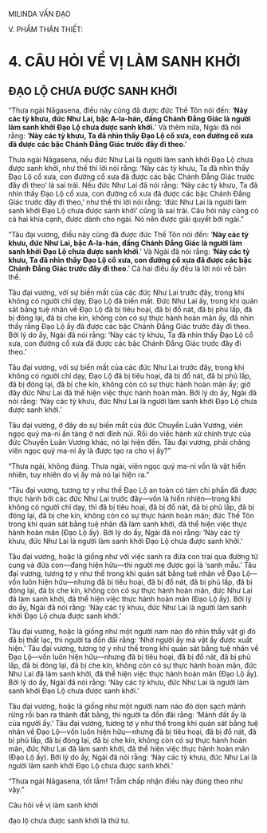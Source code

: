MILINDA VẤN ĐẠO

V. PHẨM THÂN THIẾT:

# 4. CÂU HỎI VỀ VỊ LÀM SANH KHỞI

## ĐẠO LỘ CHƯA ĐƯỢC SANH KHỞI

“Thưa ngài Nāgasena, điều này cũng đã được đức Thế Tôn nói đến: ‘**Này các tỳ khưu, đức Như Lai, bậc A-la-hán, đấng Chánh Đẳng Giác là người làm sanh khởi Đạo Lộ chưa được sanh khởi.**’ Và thêm nữa, Ngài đã nói rằng: ‘**Này các tỳ khưu, Ta đã nhìn thấy Đạo Lộ cổ xưa, con đường cổ xưa đã được các bậc Chánh Đẳng Giác trước đây đi theo**.’

Thưa ngài Nāgasena, nếu đức Như Lai là người làm sanh khởi Đạo Lộ chưa được sanh khởi, như thế thì lời nói rằng: ‘Này các tỳ khưu, Ta đã nhìn thấy Đạo Lộ cổ xưa, con đường cổ xưa đã được các bậc Chánh Đẳng Giác trước đây đi theo’ là sai trái. Nếu đức Như Lai đã nói rằng: ‘Này các tỳ khưu, Ta đã nhìn thấy Đạo Lộ cổ xưa, con đường cổ xưa đã được các bậc Chánh Đẳng Giác trước đây đi theo,’ như thế thì lời nói rằng: ‘đức Như Lai là người làm sanh khởi Đạo Lộ chưa được sanh khởi’ cũng là sai trái. Câu hỏi này cũng có cả hai khía cạnh, được dành cho ngài. Nó nên được giải quyết bởi ngài.”

“Tâu đại vương, điều này cũng đã được đức Thế Tôn nói đến: ‘**Này các tỳ khưu, đức Như Lai, bậc A-la-hán, đấng Chánh Đẳng Giác là người làm sanh khởi Đạo Lộ chưa được sanh khởi**.’ Và Ngài đã nói rằng: ‘**Này các tỳ khưu, Ta đã nhìn thấy Đạo Lộ cổ xưa, con đường cổ xưa đã được các bậc Chánh Đẳng Giác trước đây đi theo**.’ Cả hai điều ấy đều là lời nói về bản thể.

Tâu đại vương, với sự biến mất của các đức Như Lai trước đây, trong khi không có người chỉ dạy, Đạo Lộ đã biến mất. Đức Như Lai ấy, trong khi quán sát bằng tuệ nhãn về Đạo Lộ đã bị tiêu hoại, đã bị đổ nát, đã bị phủ lấp, đã bị đóng lại, đã bị che kín, không còn có sự thực hành hoàn mãn ấy, đã nhìn thấy rằng Đạo Lộ ấy đã được các bậc Chánh Đẳng Giác trước đây đi theo. Bởi lý do ấy, Ngài đã nói rằng: ‘Này các tỳ khưu, Ta đã nhìn thấy Đạo Lộ cổ xưa, con đường cổ xưa đã được các bậc Chánh Đẳng Giác trước đây đi theo.’

Tâu đại vương, với sự biến mất của các đức Như Lai trước đây, trong khi không có người chỉ dạy, Đạo Lộ đã bị tiêu hoại, đã bị đổ nát, đã bị phủ lấp, đã bị đóng lại, đã bị che kín, không còn có sự thực hành hoàn mãn ấy; giờ đây đức Như Lai đã thể hiện việc thực hành hoàn mãn. Bởi lý do ấy, Ngài đã nói rằng: ‘Này các tỳ khưu, đức Như Lai là người làm sanh khởi Đạo Lộ chưa được sanh khởi.’

Tâu đại vương, ở đây do sự biến mất của đức Chuyển Luân Vương, viên ngọc quý ma-ni ẩn tàng ở nơi đỉnh núi. Rồi do việc hành xử chính trực của đức Chuyển Luân Vương khác, nó lại hiện đến. Tâu đại vương, phải chăng viên ngọc quý ma-ni ấy là được tạo ra cho vị ấy?”

“Thưa ngài, không đúng. Thưa ngài, viên ngọc quý ma-ni vốn là vật hiển nhiên, tuy nhiên do vị ấy mà nó lại hiện ra.”

“Tâu đại vương, tương tợ y như thế Đạo Lộ an toàn có tám chi phần đã được thực hành bởi các đức Như Lai trước đây—vốn là hiển nhiên—trong khi không có người chỉ dạy, thì đã bị tiêu hoại, đã bị đổ nát, đã bị phủ lấp, đã bị đóng lại, đã bị che kín, không còn có sự thực hành hoàn mãn; đức Thế Tôn trong khi quán sát bằng tuệ nhãn đã làm sanh khởi, đã thể hiện việc thực hành hoàn mãn (Đạo Lộ ấy). Bởi lý do ấy, Ngài đã nói rằng: ‘Này các tỳ khưu, đức Như Lai là người làm sanh khởi Đạo Lộ chưa được sanh khởi.’

Tâu đại vương, hoặc là giống như với việc sanh ra đứa con trai qua đường tử cung và đứa con—đang hiện hữu—thì người mẹ được gọi là ‘sanh mẫu.’ Tâu đại vương, tương tợ y như thế trong khi quán sát bằng tuệ nhãn về Đạo Lộ—vốn luôn hiện hữu—nhưng đã bị tiêu hoại, đã bị đổ nát, đã bị phủ lấp, đã bị đóng lại, đã bị che kín, không còn có sự thực hành hoàn mãn, đức Như Lai đã làm sanh khởi, đã thể hiện việc thực hành hoàn mãn (Đạo Lộ ấy). Bởi lý do ấy, Ngài đã nói rằng: ‘Này các tỳ khưu, đức Như Lai là người làm sanh khởi Đạo Lộ chưa được sanh khởi.’

Tâu đại vương, hoặc là giống như một người nam nào đó nhìn thấy vật gì đó đã bị thất lạc, thì người ta đồn đãi rằng: ‘Nhờ người ấy mà vật ấy được xuất hiện.’ Tâu đại vương, tương tợ y như thế trong khi quán sát bằng tuệ nhãn về Đạo Lộ—vốn luôn hiện hữu—nhưng đã bị tiêu hoại, đã bị đổ nát, đã bị phủ lấp, đã bị đóng lại, đã bị che kín, không còn có sự thực hành hoàn mãn, đức Như Lai đã làm sanh khởi, đã thể hiện việc thực hành hoàn mãn (Đạo Lộ ấy). Bởi lý do ấy, Ngài đã nói rằng: ‘Này các tỳ khưu, đức Như Lai là người làm sanh khởi Đạo Lộ chưa được sanh khởi.’

Tâu đại vương, hoặc là giống như một người nam nào đó dọn sạch mảnh rừng rồi ban ra thành đất bằng, thì người ta đồn đãi rằng: ‘Mảnh đất ấy là của người ấy.’ Tâu đại vương, tương tợ y như thế trong khi quán sát bằng tuệ nhãn về Đạo Lộ—vốn luôn hiện hữu—nhưng đã bị tiêu hoại, đã bị đổ nát, đã bị phủ lấp, đã bị đóng lại, đã bị che kín, không còn có sự thực hành hoàn mãn, đức Như Lai đã làm sanh khởi, đã thể hiện việc thực hành hoàn mãn (Đạo Lộ ấy). Bởi lý do ấy, Ngài đã nói rằng: ‘Này các tỳ khưu, đức Như Lai là người làm sanh khởi Đạo Lộ chưa được sanh khởi.’

“Thưa ngài Nāgasena, tốt lắm! Trẫm chấp nhận điều này đúng theo như vậy.”

Câu hỏi về vị làm sanh khởi

đạo lộ chưa được sanh khởi là thứ tư.
